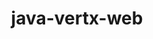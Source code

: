 ---
title: java-vertx-web
registryType: instrumentation
tags:
  - opentracing
  
  - Java
  
repo: https://github.com/opentracing-contrib/java-vertx-web
license: Apache License 2.0
description: OpenTracing instrumentation for Vert.x web package
authors: OpenTracing Contributors
otVersion: latest
---